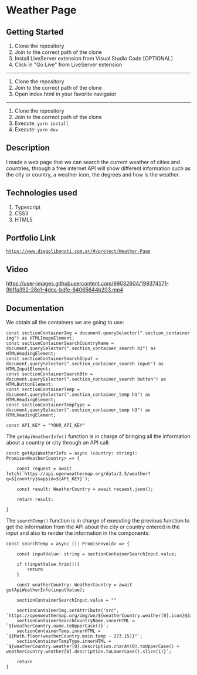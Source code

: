 # Weather Page

## Getting Started

1. Clone the repository
2. Join to the correct path of the clone
3. Install LiveServer extension from Visual Studio Code [OPTIONAL]
4. Click in "Go Live" from LiveServer extension

---

1. Clone the repository
2. Join to the correct path of the clone
3. Open index.html in your favorite navigator

---

1. Clone the repository
2. Join to the correct path of the clone
3. Execute: `yarn install`
4. Execute: `yarn dev`

## Description

I made a web page that we can search the current weather of cities and countries, through a free internet API will show different information such as the city or country, a weather icon, the degrees and how is the weather.

## Technologies used

1. Typescript
2. CSS3
3. HTML5

## Portfolio Link

[`https://www.diegolibonati.com.ar/#/project/Weather-Page`](https://www.diegolibonati.com.ar/#/project/Weather-Page)

## Video

https://user-images.githubusercontent.com/99032604/199374571-9b1fa392-28e1-4dea-bdfe-64065644b203.mp4

## Documentation

We obtain all the containers we are going to use:

```
const sectionContainerImg = document.querySelector(".section_container img") as HTMLImageElement;
const sectionContainerSearchCountryName = document.querySelector(".section_container_search h2") as HTMLHeadingElement;
const sectionContainerSearchInput = document.querySelector(".section_container_search input") as HTMLInputElement;
const sectionContainerSearchBtn = document.querySelector(".section_container_search button") as HTMLButtonElement;
const sectionContainerTemp = document.querySelector(".section_container_temp h1") as HTMLHeadingElement;
const sectionContainerTempType = document.querySelector(".section_container_temp h3") as HTMLHeadingElement;

const API_KEY = "YOUR_API_KEY"
```

The `getApiWeatherInfo()` function is in charge of bringing all the information about a country or city through an API call:

```
const getApiWeatherInfo = async (country: string): Promise<WeatherCountry> => {

    const request = await fetch(`https://api.openweathermap.org/data/2.5/weather?q=${country}&appid=${API_KEY}`);

    const result: WeatherCountry = await request.json();

    return result;
    
}
```

The `searchTemp()` function is in charge of executing the previous function to get the information from the API about the city or country entered in the input and also to render the information in the components:

```
const searchTemp = async (): Promise<void> => {

    const inputValue: string = sectionContainerSearchInput.value;

    if (!inputValue.trim()){
        return
    }

    const weatherCountry: WeatherCountry = await getApiWeatherInfo(inputValue);

    sectionContainerSearchInput.value = ""

    sectionContainerImg.setAttribute("src", `https://openweathermap.org/img/wn/${weatherCountry.weather[0].icon}@2x.png`);
    sectionContainerSearchCountryName.innerHTML = `${weatherCountry.name.toUpperCase()}`;
    sectionContainerTemp.innerHTML = `${Math.floor(weatherCountry.main.temp - 273.15)}°`;
    sectionContainerTempType.innerHTML = `${weatherCountry.weather[0].description.charAt(0).toUpperCase() + weatherCountry.weather[0].description.toLowerCase().slice(1)}`;

    return
}
```

